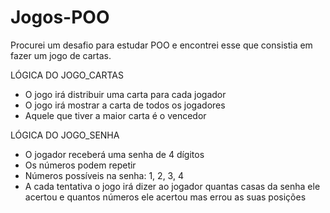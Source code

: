# Jogos-POO
Procurei um desafio para estudar POO e encontrei esse que consistia em fazer um jogo de cartas.

LÓGICA DO JOGO_CARTAS
- O jogo irá distribuir uma carta para cada jogador
- O jogo irá mostrar a carta de todos os jogadores
- Aquele que tiver a maior carta é o vencedor

LÓGICA DO JOGO_SENHA
 - O jogador receberá uma senha de 4 dígitos
 - Os números podem repetir
 - Números possíveis na senha: 1, 2, 3, 4
 - A cada tentativa o jogo irá dizer ao jogador quantas casas da senha ele acertou e quantos números ele acertou mas errou as suas posições
